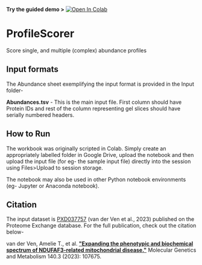 **Try the guided demo >** [![Open In Colab](https://colab.research.google.com/assets/colab-badge.svg)](https://colab.research.google.com/github.com/Rayyan-Tariq-Khan/ProfileScorer/blob/main/ProfileScorer_Demo.ipynb)


# ProfileScorer
Score single, and multiple (complex) abundance profiles

## Input formats
The Abundance sheet exemplifying the input format is provided in the Input folder-

**Abundances.tsv** - This is the main input file. First column should have Protein IDs and rest of the column representing gel slices should have serially numbered headers.

## How to Run

The workbook was originally scripted in Colab. Simply create an appropriately labelled folder in Google Drive, upload the notebook and then upload the input file (for eg- the sample input file) directly into the session using Files>Upload to session storage.

The notebook may also be used in other Python notebook environments (eg- Jupyter or Anaconda notebook).

## Citation

The input dataset is [PXD037757](https://www.ebi.ac.uk/pride/archive/projects/PXD037757) (van der Ven et al., 2023) published on the Proteome Exchange database. For the full publication, check out the citation below-

van der Ven, Amelie T., et al. [**"Expanding the phenotypic and biochemical spectrum of NDUFAF3-related mitochondrial disease."**](https://pubmed.ncbi.nlm.nih.gov/37572574/) Molecular Genetics and Metabolism 140.3 (2023): 107675.


